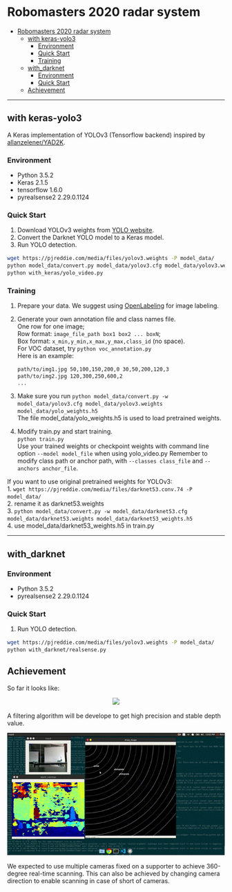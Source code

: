 # Robomasters 2020 radar system

- [Robomasters 2020 radar system](#robomasters-2020-radar-system)
  - [with keras-yolo3](#with-keras-yolo3)
    - [Environment](#environment)
    - [Quick Start](#quick-start)
    - [Training](#training)
  - [with_darknet](#withdarknet)
    - [Environment](#environment-1)
    - [Quick Start](#quick-start-1)
  - [Achievement](#achievement)

---

## with keras-yolo3

A Keras implementation of YOLOv3 (Tensorflow backend) inspired by [allanzelener/YAD2K](https://github.com/allanzelener/YAD2K).

### Environment

- Python 3.5.2
- Keras 2.1.5
- tensorflow 1.6.0
- pyrealsense2 2.29.0.1124

### Quick Start

1. Download YOLOv3 weights from [YOLO website](http://pjreddie.com/darknet/yolo/).
2. Convert the Darknet YOLO model to a Keras model.
3. Run YOLO detection.

```bash
wget https://pjreddie.com/media/files/yolov3.weights -P model_data/
python model_data/convert.py model_data/yolov3.cfg model_data/yolov3.weights model_data/yolo.h5
python with_keras/yolo_video.py
```

### Training
1. Prepare your data.
    We suggest using [OpenLabeling](https://github.com/Cartucho/OpenLabeling) for image labeling.

2. Generate your own annotation file and class names file.  
    One row for one image;  
    Row format: `image_file_path box1 box2 ... boxN`;  
    Box format: `x_min,y_min,x_max,y_max,class_id` (no space).  
    For VOC dataset, try `python voc_annotation.py`  
    Here is an example:
    ```
    path/to/img1.jpg 50,100,150,200,0 30,50,200,120,3
    path/to/img2.jpg 120,300,250,600,2
    ...
    ```

3. Make sure you run `python model_data/convert.py -w model_data/yolov3.cfg model_data/yolov3.weights model_data/yolo_weights.h5`  
    The file model_data/yolo_weights.h5 is used to load pretrained weights.

4. Modify train.py and start training.  
    `python train.py`  
    Use your trained weights or checkpoint weights with command line option `--model model_file` when using yolo_video.py
    Remember to modify class path or anchor path, with `--classes class_file` and `--anchors anchor_file`.

If you want to use original pretrained weights for YOLOv3:  
    1. `wget https://pjreddie.com/media/files/darknet53.conv.74 -P model_data/`  
    2. rename it as darknet53.weights  
    3. `python model_data/convert.py -w model_data/darknet53.cfg model_data/darknet53.weights model_data/darknet53_weights.h5`  
    4. use model_data/darknet53_weights.h5 in train.py

---

## with_darknet

### Environment

- Python 3.5.2
- pyrealsense2 2.29.0.1124

### Quick Start

1. Run YOLO detection.

```bash
wget https://pjreddie.com/media/files/yolov3.weights -P model_data/
python with_darknet/realsense.py
```

## Achievement

So far it looks like:

<div align="center">
  <img src=imgs/scanner_overall.gif width="720px"/>
</div>

A filtering algorithm will be develope to get high precision and stable depth value.

<div align="center">
  <img src=imgs/scanner_holdon.gif width="720px"/>
</div>

We expected to use multiple cameras fixed on a supporter to achieve 360-degree real-time scanning. This can also be achieved by changing camera direction to enable scanning in case of short of cameras.

